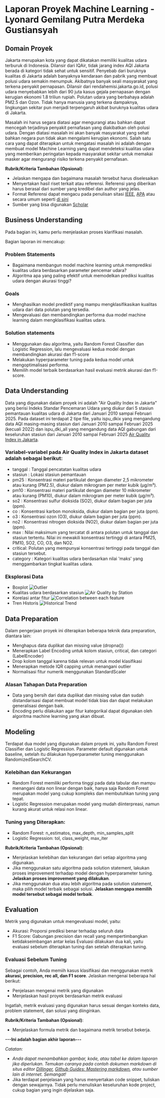 # Laporan Proyek Machine Learning - Lyonard Gemilang Putra Merdeka Gustiansyah

## Domain Proyek

Jakarta merupakan kota yang dapat dikatakan memiliki kualitas udara terburuk di Indonesia. Dilansir dari IQAir, tidak jarang index AQI Jakarta berada di kategori tidak sehat untuk sensitif. Penyebab dari buruknya kualitas di Jakarta adalah banyaknya kendaraan dan pabrik yang membuat polusi udara semakin menumpuk. Akibatnya banyak seali masyarakat yang terkena penyakit pernapasan. Dilansir dari rendahemisi.jakarta.go.id, polusi udara menyebabkan lebih dari 90 juta kasus gejala pernapasan dengan kerugian ekonomi 1.8 triliun rupiah. Polutan udara yang berbahaya adalah PM2.5 dan Ozon. Tidak hanya manusia yang terkena dampaknya, lingkungan sekitar pun menjadi terpengaruh akibat buruknya kualitas udara di Jakarta.

Masalah ini harus segara diatasi agar mengurangi atau bahkan dapat mencegah terjadinya penyakit pernafasan yang diakibatkan oleh polusi udara. Dengan diatasi masalah ini akan banyak masyarakat yang sehat bahkan negara pun tidak akan mengalami kerugian ekonomi. Salah satu cara yang dapat diterapkan untuk mengatasi masalah ini adalah dengan membuat model Machine Learning yang dapat mendeteksi kualitas udara yang memberikan peringatan kepada masyarakat sekitar untuk memakai masker agar mengurangi risiko terkena penyakit pernafasan.

**Rubrik/Kriteria Tambahan (Opsional)**:
- Jelaskan mengapa dan bagaimana masalah tersebut harus diselesaikan
- Menyertakan hasil riset terkait atau referensi. Referensi yang diberikan harus berasal dari sumber yang kredibel dan author yang jelas.
- Format Referensi dapat mengacu pada penulisan sitasi [IEEE](https://journals.ieeeauthorcenter.ieee.org/wp-content/uploads/sites/7/IEEE_Reference_Guide.pdf), [APA](https://www.mendeley.com/guides/apa-citation-guide/) atau secara umum seperti [di sini](https://penerbitdeepublish.com/menulis-buku-membuat-sitasi-dengan-mudah/)
- Sumber yang bisa digunakan [Scholar](https://scholar.google.com/)

## Business Understanding

Pada bagian ini, kamu perlu menjelaskan proses klarifikasi masalah.

Bagian laporan ini mencakup:

### Problem Statements

- Bagaimana membangun model machine learning untuk memprediksi kualitas udara berdasarkan parameter pencemar udara?
- Algoritma apa yang paling efektif untuk memodelkan prediksi kualitas udara dengan akurasi tinggi?

### Goals

- Menghasilkan model prediktif yang mampu mengklasifikasikan kualitas udara dari data polutan yang tersedia.
- Mengevaluasi dan membandingkan performa dua model machine learning dalam mengklasifikasi kualitas udara.

### Solution statements
- Menggunakan dau algoritma, yaitu Random Forest Classifier dan Logistic Regression, lalu mengevaluasi kedua model dengan membandingkan akurasi dan f1-score
- Melakukan hyperparameter tuning pada kedua model untuk mengoptimalisasi performa.
- Memilih model terbaik berdasarkan hasil evaluasi metrik akurasi dan f1-score.

## Data Understanding
Data yang digunakan dalam proyek ini adalah "Air Quality Index in Jakarta" yang berisi Indeks Standar Pencemaran Udara yang diukur dari 5 stasiun pemantauan kualitas udara di Jakarta dari Januari 2010 sampai Februari 2025. Pada dataset ini terdapat 2 tipe file, yaitu ispu_dkix yang mengandung data AQI masing-masing stasiun dari Januari 2010 sampai Februari 2025 (kecuali 2022) dan ispu_dki_all yang mengandung data AQI gabungan dari keseluruhan stasiun dari Januari 2010 sampai Februari 2025 <a href="https://www.kaggle.com/datasets/senadu34/air-quality-index-in-jakarta-2010-2021">Air Quality Index in Jakarta</a>.

### Variabel-variabel pada Air Quality Index in Jakarta dataset adalah sebagai berikut:
- tanggal : Tanggal pencatatan kualitas udara
- stasiun : Lokasi stasiun pemantauan
- pm25 : Konsentrasi materi partikulat dengan diameter 2,5 mikrometer atau kurang (PM2.5), diukur dalam mikrogram per meter kubik (µg/m³).
- pm10 : Konsentrasi materi partikulat dengan diameter 10 mikrometer atau kurang (PM10), diukur dalam mikrogram per meter kubik (µg/m³).
- so2 : Konsentrasi sulfur dioksida (SO2), diukur dalam bagian per juta (ppm).
- co : Konsentrasi karbon monoksida, diukur dalam bagian per juta (ppm).
- o3 : Konsentrasi ozon (O3), diukur dalam bagian per juta (ppm).
- no2 : Konsentrasi nitrogen dioksida (NO2), diukur dalam bagian per juta (ppm).
- max : Nilai maksimum yang tercatat di antara polutan untuk tanggal dan stasiun tertentu. Nilai ini mewakili konsentrasi tertinggi di antara PM25, PM10, SO2, CO, O3, dan NO2.
- critical: Polutan yang mempunyai konsentrasi tertinggi pada tanggal dan stasiun tersebut.
- category : Kategori kualitas udara berdasarkan nilai 'maks' yang menggambarkan tingkat kualitas udara.

### Eksplorasi Data
- Boxplot
![Outlier](https://raw.githubusercontent.com/lyonardgemilang/project-appliedml/picture/bp_1.png)
- Kualitas udara berdasarkan stasiun
![Air Quality by Station](https://raw.githubusercontent.com/lyonardgemilang/project-appliedml/picture/bar.png)
- Korelasi antar fitur
![Correlation between each feature](https://raw.githubusercontent.com/lyonardgemilang/project-appliedml/picture/corr.png)
- Tren Historis
![Historical Trend](https://raw.githubusercontent.com/lyonardgemilang/project-appliedml/picture/tren.png)

## Data Preparation
Dalam pengerjaan proyek ini diterapkan beberapa teknik data preparation, diantara lain:
- Menghapus data duplikat dan missing value (dropna())
- Menerapkan Label Encoding untuk kolom stasiun, critical, dan categori (LabelEncoder)
- Drop kolom tanggal karena tidak relevan untuk model klasifikasi
- Menerapkan metode IQR capping untuk menangani outlier
- Normalisasi fitur numerik menggunakan StandardScaler

### Alasan Tahapan Data Preparation
- Data yang bersih dari data duplikat dan missing value dan sudah distandarisasi dapat membuat model tidak bias dan dapat melakukan generalisasi dengan baik.
- Encoding perlu dilakukan agar fitur kategorikal dapat digunakan oleh algoritma machine learning yang akan dibuat.

## Modeling
Terdapat dua model yang digunakan dalam proyek ini, yaitu Random Forest Classifier dan Logistic Regression. Parameter default digunakan untuk baseline, setelah itu dilakukan hyperparameter tuning menggunakan RandomizedSearchCV.

### Kelebihan dan Kekurangan
- Random Forest memiliki performa tinggi pada data tabular dan mampu menangani data non linear dengan baik, hanya saja Random Forest merupakan model yang cukup kompleks dan membutuhkan tuning yang tepat.
- Logistic Regression merupakan model yang mudah diinterpreasi, namun kurang akurat untuk relasi non linear.

### Tuning yang Diterapkan:
- Random Forest: n_estimatos, max_depth, min_samples_split
- Logistic Regression: tol, class_weight, max_iter

**Rubrik/Kriteria Tambahan (Opsional)**: 
- Menjelaskan kelebihan dan kekurangan dari setiap algoritma yang digunakan.
- Jika menggunakan satu algoritma pada solution statement, lakukan proses improvement terhadap model dengan hyperparameter tuning. **Jelaskan proses improvement yang dilakukan**.
- Jika menggunakan dua atau lebih algoritma pada solution statement, maka pilih model terbaik sebagai solusi. **Jelaskan mengapa memilih model tersebut sebagai model terbaik**.

## Evaluation
Metrik yang digunakan untuk mengevaluasi model, yaitu:
- Akurasi: Proporsi prediksi benar terhadap seluruh data
- F1 Score: Gabungan precision dan recall yang mempertimbangkan ketidakseimbangan antar kelas
Evaluasi dilakukan dua kali, yaitu evaluasi sebelum diterapkan tuning dan setelah diterapkan tuning.

### Evaluasi Sebelum Tuning

Sebagai contoh, Anda memiih kasus klasifikasi dan menggunakan metrik **akurasi, precision, rec
all, dan F1 score**. Jelaskan mengenai beberapa hal berikut:
- Penjelasan mengenai metrik yang digunakan
- Menjelaskan hasil proyek berdasarkan metrik evaluasi

Ingatlah, metrik evaluasi yang digunakan harus sesuai dengan konteks data, problem statement, dan solusi yang diinginkan.

**Rubrik/Kriteria Tambahan (Opsional)**: 
- Menjelaskan formula metrik dan bagaimana metrik tersebut bekerja.

**---Ini adalah bagian akhir laporan---**

_Catatan:_
- _Anda dapat menambahkan gambar, kode, atau tabel ke dalam laporan jika diperlukan. Temukan caranya pada contoh dokumen markdown di situs editor [Dillinger](https://dillinger.io/), [Github Guides: Mastering markdown](https://guides.github.com/features/mastering-markdown/), atau sumber lain di internet. Semangat!_
- Jika terdapat penjelasan yang harus menyertakan code snippet, tuliskan dengan sewajarnya. Tidak perlu menuliskan keseluruhan kode project, cukup bagian yang ingin dijelaskan saja.

